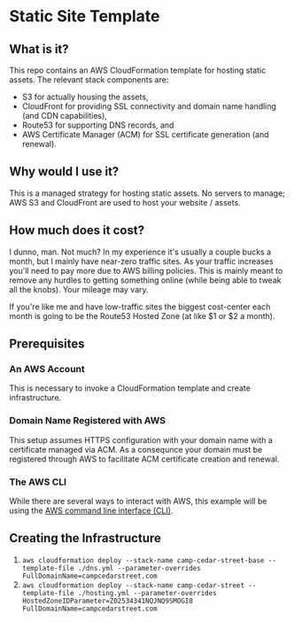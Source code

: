 # Static Site Template

## What is it?

This repo contains an AWS CloudFormation template for hosting static assets. The relevant stack components are:

* S3 for actually housing the assets,
* CloudFront for providing SSL connectivity and domain name handling (and CDN capabilities),
* Route53 for supporting DNS records, and
* AWS Certificate Manager (ACM) for SSL certificate generation (and renewal).


## Why would I use it?

This is a managed strategy for hosting static assets. No servers to manage; AWS S3 and CloudFront are used to host your website / assets.

## How much does it cost?

I dunno, man. Not much? In my experience it's usually a couple bucks a month, but I mainly have near-zero traffic sites. As your traffic increases you'll need to pay more due to AWS billing policies. This is mainly meant to remove any hurdles to getting something online (while being able to tweak all the knobs). Your mileage may vary.

If you're like me and have low-traffic sites the biggest cost-center each month is going to be the Route53 Hosted Zone (at like $1 or $2 a month).

## Prerequisites

### An AWS Account

This is necessary to invoke a CloudFormation template and create infrastructure.

### Domain Name Registered with AWS

This setup assumes HTTPS configuration with your domain name with a certificate managed via ACM. As a consequnce your domain must be registered through AWS to facilitate ACM certificate creation and renewal.

### The AWS CLI

While there are several ways to interact with AWS, this example will be using the [AWS command line interface (CLI)](https://aws.amazon.com/cli/).


## Creating the Infrastructure

1. `aws cloudformation deploy --stack-name camp-cedar-street-base --template-file ./dns.yml --parameter-overrides FullDomainName=campcedarstreet.com`
2. `aws cloudformation deploy --stack-name camp-cedar-street --template-file ./hosting.yml --parameter-overrides HostedZoneIDParameter=Z02534341NQJNQ9SMOGI8 FullDomainName=campcedarstreet.com`
